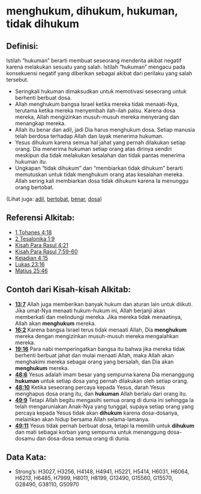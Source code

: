 # menghukum, dihukum, hukuman, tidak dihukum

## Definisi:

Istilah “hukuman” berarti membuat seseorang menderita akibat negatif karena melakukan sesuatu yang salah. Istilah “hukuman” mengacu pada konsekuensi negatif yang diberikan sebagai akibat dari perilaku yang salah tersebut.

* Seringkali hukuman dimaksudkan untuk memotivasi seseorang untuk berhenti berbuat dosa.
* Allah menghukum bangsa Israel ketika mereka tidak menaati-Nya, terutama ketika mereka menyembah ilah-ilah palsu. Karena dosa mereka, Allah mengizinkan musuh-musuh mereka menyerang dan menangkap mereka.
* Allah itu benar dan adil, jadi Dia harus menghukum dosa. Setiap manusia telah berdosa terhadap Allah dan layak menerima hukuman.
* Yesus dihukum karena semua hal jahat yang pernah dilakukan setiap orang. Dia menerima hukuman setiap orang atas dirinya sendiri meskipun dia tidak melakukan kesalahan dan tidak pantas menerima hukuman itu.
* Ungkapan “tidak dihukum” dan “membiarkan tidak dihukum” berarti memutuskan untuk tidak menghukum orang atas kesalahan mereka. Allah sering kali membiarkan dosa tidak dihukum karena Ia menunggu orang bertobat.

(Lihat juga: [adil](../kt/justice.md), [bertobat](../kt/repent.md), [benar](../kt/righteous.md), [dosa](../kt/sin.md))

## Referensi Alkitab:

* [1 Tohanes 4:18](rc://en/tn/help/1jn/04/18)
* [2 Tesalonika 1:9](rc://en/tn/help/2th/01/09)
* [Kisah Para Rasul 4:21](rc://en/tn/help/act/04/21)
* [Kisah Para Rasul 7:59-60](rc://en/tn/help/act/07/59)
* [Kejadian 4:15](rc://en/tn/help/gen/04/15)
* [Lukas 23:16](rc://en/tn/help/luk/23/16)
* [Matius 25:46](rc://en/tn/help/mat/25/46)

## Contoh dari Kisah-kisah Alkitab:

* __[13:7](rc://en/tn/help/obs/13/07)__ Allah juga memberikan banyak hukum dan aturan lain untuk diikuti. Jika umat-Nya menaati hukum-hukum ini, Allah berjanji akan memberkati dan melindungi mereka. Jika mereka tidak menaatinya, Allah akan __menghukum__ mereka.
* __[16:2](rc://en/tn/help/obs/16/02)__ Karena bangsa Israel terus tidak menaati Allah, Dia __menghukum__ mereka dengan mengizinkan musuh-musuh mereka mengalahkan mereka.
* __[19:16](rc://en/tn/help/obs/19/16)__ Para nabi memperingatkan bangsa itu bahwa jika mereka tidak berhenti berbuat jahat dan mulai menaati Allah, maka Allah akan menghakimi mereka sebagai orang yang bersalah, dan Dia akan __menghukum__ mereka.
* __[48:6](rc://en/tn/help/obs/48/06)__ Yesus adalah imam besar yang sempurna karena Dia menanggung __hukuman__ untuk setiap dosa yang pernah dilakukan oleh setiap orang.
* __[48:10](rc://en/tn/help/obs/48/10)__ Ketika seseorang percaya kepada Yesus, darah Yesus menghapus dosa orang itu, dan __hukuman__ Allah berlalu dari orang itu.
* __[49:9](rc://en/tn/help/obs/49/09)__ Tetapi Allah begitu mengasihi semua orang di dunia ini sehingga Ia telah mengaruniakan Anak-Nya yang tunggal, supaya setiap orang yang percaya kepada Yesus tidak akan __dihukum__ karena dosa-dosanya, melainkan akan hidup bersama Allah selama-lamanya.
* __[49:11](rc://en/tn/help/obs/49/11)__ Yesus tidak pernah berbuat dosa, tetapi Ia memilih untuk __dihukum__ dan mati sebagai korban yang sempurna untuk menanggung dosa-dosamu dan dosa-dosa semua orang di dunia.

## Data Kata:

* Strong’s: H3027, H3256, H4148, H4941, H5221, H5414, H6031, H6064, H6213, H6485, H7999, H8011, H8199, G13490, G15560, G15570, G28490, G38110, G50970
